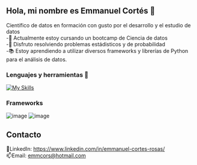 ## Hola, mi nombre es Emmanuel Cortés 👋
Científico de datos en formación con gusto por el desarrollo y el estudio de datos  
-🌱 Actualmente estoy cursando un bootcamp de Ciencia de datos  
-🤍 Disfruto resolviendo problemas estádisticos y de probabilidad  
-📚 Estoy aprendiendo a utilizar diversos frameworks y librerías de Python para el análisis de datos.

### Lenguajes y herramientas 🧰
[![My Skills](https://skillicons.dev/icons?i=py,mysql,bash,linux,git)](https://skillicons.dev)

### Frameworks
![image](https://github.com/user-attachments/assets/8d143fdb-d854-4e79-a270-9e84ebc89bfc)
![image](https://github.com/user-attachments/assets/43505559-1f94-4087-b7b2-b6d225182a7c)



## Contacto
💼LinkedIn: https://www.linkedin.com/in/emmanuel-cortes-rosas/  
📫Email: emmcors@hotmail.com

<!--
**emmcors/emmcors** is a ✨ _special_ ✨ repository because its `README.md` (this file) appears on your GitHub profile.

Here are some ideas to get you started:

- 🔭 I’m currently working on ...
- 🌱 I’m currently learning Data Science
- 👯 I’m looking to collaborate on ...
- 🤔 I’m looking for help with ...
- 💬 Ask me about ...
- 📫 How to reach me: ...
- 😄 Pronouns: ...
- ⚡ Fun fact: ...
-->

